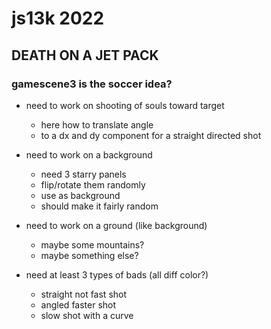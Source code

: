 

# js13k 2022

## DEATH ON A JET PACK

### gamescene3 is the soccer idea?

- need to work on shooting of souls toward target
    - here how to translate angle
    - to a dx and dy component for a straight directed shot
    
- need to work on a background
    - need 3 starry panels
    - flip/rotate them randomly
    - use as background
    - should make it fairly random

- need to work on a ground (like background)
    - maybe some mountains?
    - maybe something else?


- need at least 3 types of bads (all diff color?)
    - straight not fast shot
    - angled faster shot
    - slow shot with a curve